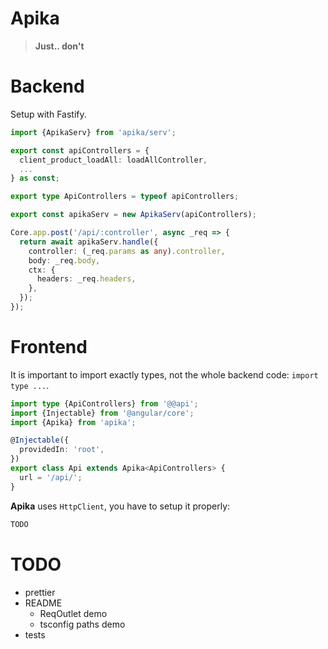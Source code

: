 # Apika

> **Just.. don't**

# Backend

Setup with Fastify.

```typescript
import {ApikaServ} from 'apika/serv';

export const apiControllers = {
  client_product_loadAll: loadAllController,
  ...
} as const;

export type ApiControllers = typeof apiControllers;

export const apikaServ = new ApikaServ(apiControllers);
```

```typescript
Core.app.post('/api/:controller', async _req => {
  return await apikaServ.handle({
    controller: (_req.params as any).controller,
    body: _req.body,
    ctx: {
      headers: _req.headers,
    },
  });
});
```


# Frontend

It is important to import exactly types, not the whole backend code: `import type ...`.

```typescript
import type {ApiControllers} from '@@api';
import {Injectable} from '@angular/core';
import {Apika} from 'apika';

@Injectable({
  providedIn: 'root',
})
export class Api extends Apika<ApiControllers> {
  url = '/api/';
}
```

**Apika** uses `HttpClient`, you have to setup it properly:

```typescript
TODO
```


# TODO

* prettier
* README
  * ReqOutlet demo
  * tsconfig paths demo
* tests
